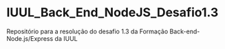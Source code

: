 # IUUL_Back_End_NodeJS_Desafio1.3
Repositório para a resolução do desafio 1.3 da Formação Back-end- Node.js/Express da IUUL
